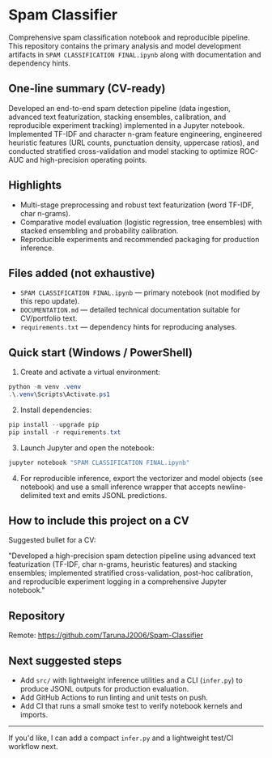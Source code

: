 # Spam Classifier

Comprehensive spam classification notebook and reproducible pipeline. This repository contains the primary analysis and model development artifacts in `SPAM CLASSIFICATION FINAL.ipynb` along with documentation and dependency hints.

## One-line summary (CV-ready)

Developed an end-to-end spam detection pipeline (data ingestion, advanced text featurization, stacking ensembles, calibration, and reproducible experiment tracking) implemented in a Jupyter notebook. Implemented TF-IDF and character n-gram feature engineering, engineered heuristic features (URL counts, punctuation density, uppercase ratios), and conducted stratified cross-validation and model stacking to optimize ROC-AUC and high-precision operating points.

## Highlights

- Multi-stage preprocessing and robust text featurization (word TF-IDF, char n-grams).
- Comparative model evaluation (logistic regression, tree ensembles) with stacked ensembling and probability calibration.
- Reproducible experiments and recommended packaging for production inference.

## Files added (not exhaustive)

- `SPAM CLASSIFICATION FINAL.ipynb` — primary notebook (not modified by this repo update).
- `DOCUMENTATION.md` — detailed technical documentation suitable for CV/portfolio text.
- `requirements.txt` — dependency hints for reproducing analyses.

## Quick start (Windows / PowerShell)

1. Create and activate a virtual environment:

```powershell
python -m venv .venv
.\.venv\Scripts\Activate.ps1
```

2. Install dependencies:

```powershell
pip install --upgrade pip
pip install -r requirements.txt
```

3. Launch Jupyter and open the notebook:

```powershell
jupyter notebook "SPAM CLASSIFICATION FINAL.ipynb"
```

4. For reproducible inference, export the vectorizer and model objects (see notebook) and use a small inference wrapper that accepts newline-delimited text and emits JSONL predictions.

## How to include this project on a CV

Suggested bullet for a CV:

"Developed a high-precision spam detection pipeline using advanced text featurization (TF-IDF, char n-grams, heuristic features) and stacking ensembles; implemented stratified cross-validation, post-hoc calibration, and reproducible experiment logging in a comprehensive Jupyter notebook."

## Repository

Remote: https://github.com/TarunaJ2006/Spam-Classifier

## Next suggested steps

- Add `src/` with lightweight inference utilities and a CLI (`infer.py`) to produce JSONL outputs for production evaluation.
- Add GitHub Actions to run linting and unit tests on push.
- Add CI that runs a small smoke test to verify notebook kernels and imports.

---

If you'd like, I can add a compact `infer.py` and a lightweight test/CI workflow next.
